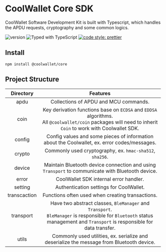# CoolWallet Core SDK

CoolWallet Software Development Kit is built with Typescript, which handles the APDU requests, cryptography and some common logics.

![version](https://img.shields.io/npm/v/@coolwallet/core)
![Typed with TypeScript](https://flat.badgen.net/badge/icon/Typed?icon=typescript&label&labelColor=blue&color=555555)
[![code style: prettier](https://img.shields.io/badge/code_style-prettier-ff69b4.svg?style=flat-square)](https://gitter.im/jlongster/prettier)

## Install

```shell
npm install @coolwallet/core
```

## Project Structure

|   Directory  	|                                                                                   Features                                                                                  	|
|:------------:	|:---------------------------------------------------------------------------------------------------------------------------------------------------------------------------:	|
|     apdu     	|                                                                    Collections of APDU and MCU commands.                                                                    	|
|     coin     	|        Key derivation functions base on `ECDSA` and `EDDSA` algorithms. <br>All `@coolwallet/coin` packages will need to inherit `Coin` to work with Coolwallet SDK.        	|
|    config    	|                                        Config values and some pieces of information about the Coolwallet, ex. error codes/messages.                                        	|
|    crypto    	|                                                       Commonly used cryptography, ex. `hmac-sha512`, `sha256`.                                                      	|
|    device    	|                                       Maintain Bluetooth device connection and using `Transport` to communicate with Bluetooth device.                                      	|
|     error    	|                                                                    CoolWallet SDK internal error handler.                                                                   	|
|    setting   	|                                                                   Authentication settings for CoolWallet.                                                                   	|
| transcaction 	|                                                               Functions often used when creating transactions.                                                              	|
|   transport  	| Have two abstract classes, `BleManager` and `Transport`.<br>`BleManager` is responsible for `Bluetooth` status management and `Transport` is responsible for data transfer. 	|
|     utils    	|                                      Commonly used utilities, ex. serialize and deserialize the message from Bluetooth device.                                      	|